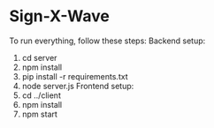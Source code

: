 # Sign-X-Wave
To run everything, follow these steps:
Backend setup:
1. cd server
2. npm install
4. pip install -r requirements.txt
5. node server.js
Frontend setup:
6. cd ../client
7. npm install
8. npm start
